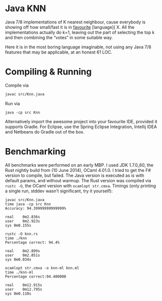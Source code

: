 Java KNN
===

Java 7/8 implementations of K nearest neighbour, cause everybody is showing off how small/fast it is in [favourite](http://philtomson.github.io/blog/2014/05/29/comparing-a-machine-learning-algorithm-implemented-in-f-number-and-ocaml/) [language]( X. All the implementations actually do k=1, leaving out the part of selecting the top k and then combining the “votes” in some suitable way.

Here it is in the most boring language imaginable, not using any Java 7/8 features that may be applicable, at an honest 61 LOC.

Compiling & Running
===================
Compile via

```bash
javac src/Knn.java
```

Run via

```
java -cp src Knn
```

Alternatively import the awesome project into your favourite IDE, provided it supports Gradle. For Eclipse, use the Spring Eclipse Integration, Intellij IDEA and Netbeans do Gradle out of the box.

Benchmarking
============
All benchmarks were performed on an early MBP. I used JDK 1.7.0_60, the Rust nightly build from (10 June 2014), OCaml 4.01.0. I tried to get the F# version to compile, but failed. The Java version is executed as is with default params, and without warmup. The Rust version was compiled via `rustc -O`, the OCaml version with `ocamlopt str.cmxa`. Timings (only printing a single run, stddev wasn’t significant, try it yourself):

```
javac src/Knn.java 
time java -cp src Knn
Accuracy: 94.39999999999999%

real	0m2.836s
user	0m2.923s
sys	0m0.155s
```

```
rustc -O knn.rs 
time ./knn
Percentage correct: 94.4%

real	0m2.899s
user	0m2.851s
sys	0m0.034s
```

```
ocamlopt str.cmxa -o knn-ml knn.ml 
time ./knn-ml 
Percentage correct:94.400000

real	0m12.915s
user	0m12.795s
sys	0m0.110s

```
